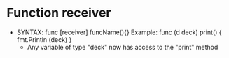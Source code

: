 # Function receiver
* SYNTAX: func [receiver] funcName(){}
    Example: func (d deck) print() {
        fmt.Println (deck)
    }
    - Any variable of type "deck" now has access to the "print" method
